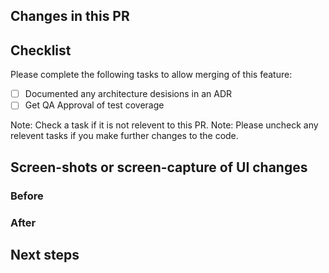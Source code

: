 <!--
  1. New dependency? Is there an accompanying ADR?
  2. New route? Is the code covered by functional (unit) and feature (browser) tests?
  3. New method/class? Have you documented your code using valid Yard syntax?
  4. Do you need to update the CHANGELOG and add a PR ref?
-->

## Changes in this PR

<!--
  Succinct list of changes explaining what has changed and why.
-->

## Checklist

Please complete the following tasks to allow merging of this feature:

- [ ] Documented any architecture desisions in an ADR
- [ ] Get QA Approval of test coverage

Note: Check a task if it is not relevent to this PR.
Note: Please uncheck any relevent tasks if you make further changes to the code.

## Screen-shots or screen-capture of UI changes

<!--
  # Screen-shots
  - Include full page from header to footer, cropping the sides to fit.

  # Screen-captures
  - Record only the browser window
  - Don't full screen the browser window (to avoid large files)
  - Break into separate videos if there are several journeys being presented
  - Mac guide: https://support.apple.com/en-gb/HT208721
  - Windows guide: https://support.microsoft.com/en-us/windows/5328cd25-9046-4472-8a14-c485f138802c
-->

### Before

### After

## Next steps

<!--
  Document this change in [Confluence](https://dfedigital.atlassian.net/wiki/spaces/GHBFS)
-->

